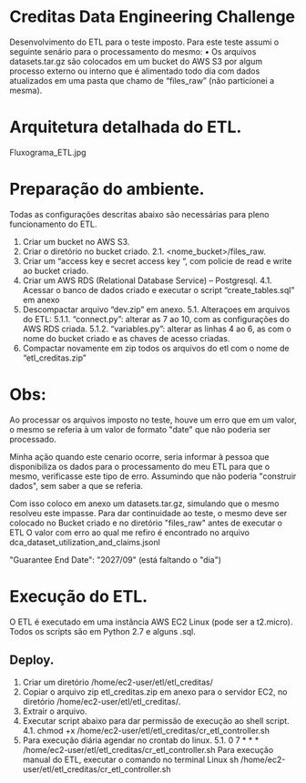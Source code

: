 # Creditas Data Engineering Challenge

Desenvolvimento do ETL para o teste imposto.
Para este teste assumi o seguinte senário para o processamento do mesmo:
•	Os arquivos datasets.tar.gz são colocados em um bucket do AWS S3 por algum processo externo ou interno que é alimentado todo dia com dados atualizados em uma pasta que chamo de “files_raw” (não particionei a mesma).

# Arquitetura detalhada do ETL.

Fluxograma_ETL.jpg

# Preparação do ambiente.

Todas as configurações descritas abaixo são necessárias para pleno funcionamento do ETL. 
1.	Criar um bucket no AWS S3.
2.	Criar o diretório no bucket criado.
2.1.	<nome_bucket>/files_raw.
3.	Criar um “access key e secret access key “, com policie de read e write ao bucket criado.
4.	Criar um AWS RDS (Relational Database Service) – Postgresql.
4.1.	Acessar o banco de dados criado e executar o script “create_tables.sql” em anexo
5.	Descompactar arquivo “dev.zip” em anexo.
5.1.	Alteraçoes em arquivos do ETL:
5.1.1.	“connect.py”: alterar as 7 ao 10, com as configurações do AWS RDS criada.
5.1.2.	“variables.py”: alterar as linhas 4 ao 6, as com o nome do bucket criado e as chaves de acesso criadas.
6.	Compactar novamente em zip todos os arquivos do etl com o nome de “etl_creditas.zip”

# Obs:

Ao processar os arquivos imposto no teste, houve um erro que em um valor, o mesmo se referia à um valor de formato "date" que não poderia ser
processado. 

Minha ação quando este cenario ocorre, seria informar à pessoa que disponibiliza os dados para o processamento do meu ETL para que o mesmo,
verificasse este tipo de erro. Assumindo que não poderia "construir dados", sem saber a que se referia.

Com isso coloco em anexo um datasets.tar.gz, simulando que o mesmo resolveu este impasse. Para dar continuidade ao teste, o mesmo deve ser colocado no Bucket criado e no diretório "files_raw" antes de executar o ETL
O valor com erro ao qual me refiro é encontrado no arquivo dca_dataset_utilization_and_claims.jsonl

"Guarantee End Date": "2027/09" (está faltando o "dia")


# Execução do ETL.

O ETL é executado em uma instância AWS EC2 Linux (pode ser a t2.micro).
Todos os scripts são em Python 2.7 e alguns .sql.

## Deploy.

1.	Criar um diretório /home/ec2-user/etl/etl_creditas/
2.	Copiar o arquivo zip etl_creditas.zip em anexo para o servidor EC2, no diretório /home/ec2-user/etl/etl_creditas/.
3.	Extrair o arquivo.
4.	Executar script abaixo para dar permissão de execução ao shell script.
4.1.	chmod +x /home/ec2-user/etl/etl_creditas/cr_etl_controller.sh
5.	Para execução diária agendar no crontab do linux.
5.1.	0 7 * * * /home/ec2-user/etl/etl_creditas/cr_etl_controller.sh
Para execução manual do ETL, executar o comando no terminal Linux
sh /home/ec2-user/etl/etl_creditas/cr_etl_controller.sh





